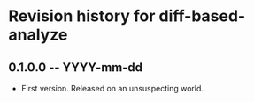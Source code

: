 # Revision history for diff-based-analyze

## 0.1.0.0 -- YYYY-mm-dd

* First version. Released on an unsuspecting world.
